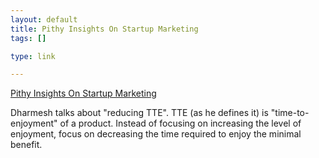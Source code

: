 ```yaml
--- 
layout: default
title: Pithy Insights On Startup Marketing
tags: []

type: link

---
```

<a href="http://onstartups.com/home/tabid/3339/bid/889/Pithy-Insights-On-Startup-Marketing.aspx">Pithy Insights On Startup Marketing</a>

Dharmesh talks about "reducing TTE". TTE (as he defines it) is "time-to-enjoyment" of a product. Instead of focusing on increasing the level of enjoyment, focus on decreasing the time required to enjoy the minimal benefit.
